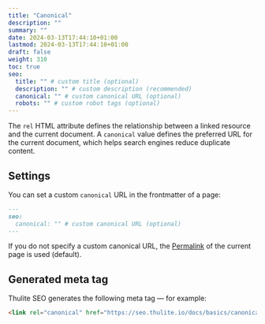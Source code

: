 ```yaml
---
title: "Canonical"
description: ""
summary: ""
date: 2024-03-13T17:44:10+01:00
lastmod: 2024-03-13T17:44:10+01:00
draft: false
weight: 310
toc: true
seo:
  title: "" # custom title (optional)
  description: "" # custom description (recommended)
  canonical: "" # custom canonical URL (optional)
  robots: "" # custom robot tags (optional)
---
```


The `rel` HTML attribute defines the relationship between a linked resource and the current document. A `canonical` value defines the preferred URL for the current document, which helps search engines reduce duplicate content.

## Settings

You can set a custom `canonical` URL in the frontmatter of a page:

```md
---
seo:
  canonical: "" # custom canonical URL (optional)
---
```

If you do not specify a custom canonical URL, the [Permalink](https://gohugo.io/methods/page/permalink/) of the current page is used (default).

## Generated meta tag

Thulite SEO generates the following meta tag — for example:

```html
<link rel="canonical" href="https://seo.thulite.io/docs/basics/canonical/">
```
